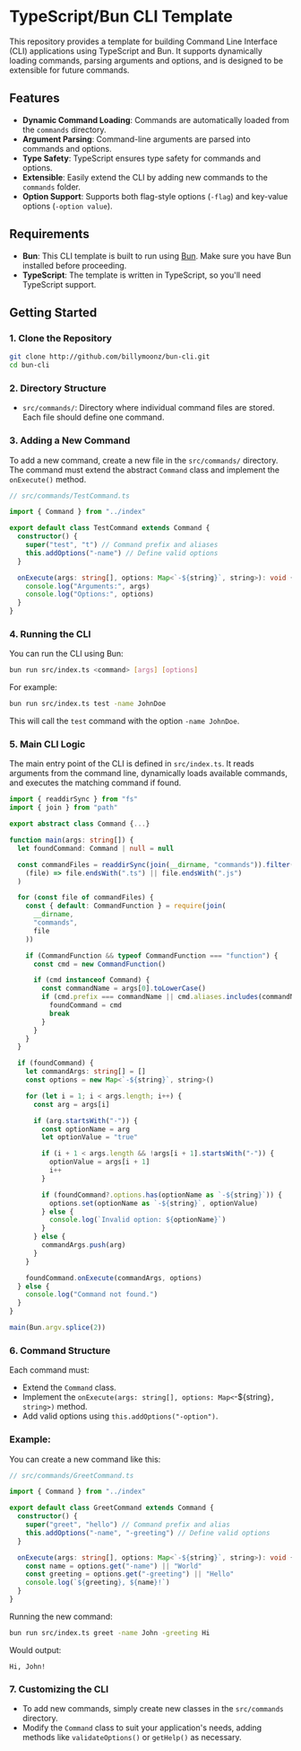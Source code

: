 # TypeScript/Bun CLI Template

This repository provides a template for building Command Line Interface (CLI) applications using TypeScript and Bun. It supports dynamically loading commands, parsing arguments and options, and is designed to be extensible for future commands.

## Features

- **Dynamic Command Loading**: Commands are automatically loaded from the `commands` directory.
- **Argument Parsing**: Command-line arguments are parsed into commands and options.
- **Type Safety**: TypeScript ensures type safety for commands and options.
- **Extensible**: Easily extend the CLI by adding new commands to the `commands` folder.
- **Option Support**: Supports both flag-style options (`-flag`) and key-value options (`-option value`).

## Requirements

- **Bun**: This CLI template is built to run using [Bun](https://bun.sh/). Make sure you have Bun installed before proceeding.
- **TypeScript**: The template is written in TypeScript, so you'll need TypeScript support.

## Getting Started

### 1. Clone the Repository

```bash
git clone http://github.com/billymoonz/bun-cli.git
cd bun-cli
```

### 2. Directory Structure

- `src/commands/`: Directory where individual command files are stored. Each file should define one command.

### 3. Adding a New Command

To add a new command, create a new file in the `src/commands/` directory. The command must extend the abstract `Command` class and implement the `onExecute()` method.

```typescript
// src/commands/TestCommand.ts

import { Command } from "../index"

export default class TestCommand extends Command {
  constructor() {
    super("test", "t") // Command prefix and aliases
    this.addOptions("-name") // Define valid options
  }

  onExecute(args: string[], options: Map<`-${string}`, string>): void {
    console.log("Arguments:", args)
    console.log("Options:", options)
  }
}
```

### 4. Running the CLI

You can run the CLI using Bun:

```bash
bun run src/index.ts <command> [args] [options]
```

For example:

```bash
bun run src/index.ts test -name JohnDoe
```

This will call the `test` command with the option `-name JohnDoe`.

### 5. Main CLI Logic

The main entry point of the CLI is defined in `src/index.ts`. It reads arguments from the command line, dynamically loads available commands, and executes the matching command if found.

```typescript
import { readdirSync } from "fs"
import { join } from "path"

export abstract class Command {...}

function main(args: string[]) {
  let foundCommand: Command | null = null

  const commandFiles = readdirSync(join(__dirname, "commands")).filter(
    (file) => file.endsWith(".ts") || file.endsWith(".js")
  )

  for (const file of commandFiles) {
    const { default: CommandFunction } = require(join(
      __dirname,
      "commands",
      file
    ))

    if (CommandFunction && typeof CommandFunction === "function") {
      const cmd = new CommandFunction()

      if (cmd instanceof Command) {
        const commandName = args[0].toLowerCase()
        if (cmd.prefix === commandName || cmd.aliases.includes(commandName)) {
          foundCommand = cmd
          break
        }
      }
    }
  }

  if (foundCommand) {
    let commandArgs: string[] = []
    const options = new Map<`-${string}`, string>()

    for (let i = 1; i < args.length; i++) {
      const arg = args[i]

      if (arg.startsWith("-")) {
        const optionName = arg
        let optionValue = "true"

        if (i + 1 < args.length && !args[i + 1].startsWith("-")) {
          optionValue = args[i + 1]
          i++
        }

        if (foundCommand?.options.has(optionName as `-${string}`)) {
          options.set(optionName as `-${string}`, optionValue)
        } else {
          console.log(`Invalid option: ${optionName}`)
        }
      } else {
        commandArgs.push(arg)
      }
    }

    foundCommand.onExecute(commandArgs, options)
  } else {
    console.log("Command not found.")
  }
}

main(Bun.argv.splice(2))
```

### 6. Command Structure

Each command must:

- Extend the `Command` class.
- Implement the `onExecute(args: string[], options: Map<`-${string}`, string>)` method.
- Add valid options using `this.addOptions("-option")`.

### Example:

You can create a new command like this:

```typescript
// src/commands/GreetCommand.ts

import { Command } from "../index"

export default class GreetCommand extends Command {
  constructor() {
    super("greet", "hello") // Command prefix and alias
    this.addOptions("-name", "-greeting") // Define valid options
  }

  onExecute(args: string[], options: Map<`-${string}`, string>): void {
    const name = options.get("-name") || "World"
    const greeting = options.get("-greeting") || "Hello"
    console.log(`${greeting}, ${name}!`)
  }
}
```

Running the new command:

```bash
bun run src/index.ts greet -name John -greeting Hi
```

Would output:

```
Hi, John!
```

### 7. Customizing the CLI

- To add new commands, simply create new classes in the `src/commands` directory.
- Modify the `Command` class to suit your application's needs, adding methods like `validateOptions()` or `getHelp()` as necessary.
